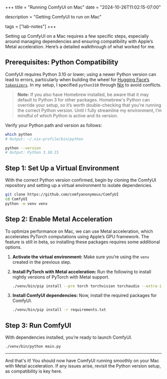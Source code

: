 +++
title = "Running ComfyUI on Mac"
date = "2024-10-26T11:02:15-07:00"


description = "Getting ComfyUI to run on Mac"

tags = ["lab-notes"]
+++

Setting up ComfyUI on a Mac requires a few specific steps, especially around managing dependencies and ensuring compatibility with Apple’s Metal acceleration. Here’s a detailed walkthrough of what worked for me.

## Prerequisites: Python Compatibility

ComfyUI requires Python 3.10 or lower; using a newer Python version can lead to errors, particularly when building the wheel for [Hugging Face’s `tokenizers`](https://github.com/huggingface/tokenizers/issues/1050). In my setup, I specified `python310` through [Nix](https://github.com/ziyunli/nix-home/blob/f973a101f951032db1df73f3e99ca1fb466abf93/home/packages.nix#L42) to avoid conflicts.

> **Note:** If you also have Homebrew installed, be aware that it may default to Python 3 for other packages. Homebrew's Python can override your setup, so it’s worth double-checking that you're running the correct Python version. Until I fully streamline my environment, I’m mindful of which Python is active and its version.

Verify your Python path and version as follows:

```bash
which python
# Output: ~/.nix-profile/bin/python

python --version
# Output: Python 3.10.15
```

## Step 1: Set Up a Virtual Environment

With the correct Python version confirmed, begin by cloning the ComfyUI repository and setting up a virtual environment to isolate dependencies.

```bash
git clone https://github.com/comfyanonymous/ComfyUI
cd ComfyUI
python -m venv venv
```

## Step 2: Enable Metal Acceleration

To optimize performance on Mac, we can use Metal acceleration, which accelerates PyTorch computations using Apple’s GPU framework. The feature is still in beta, so installing these packages requires some additional options.

1. **Activate the virtual environment:** Make sure you’re using the `venv` created in the previous step.
2. **Install PyTorch with Metal acceleration:** Run the following to install nightly versions of PyTorch with Metal support.

    ```bash
    ./venv/bin/pip install --pre torch torchvision torchaudio --extra-index-url https://download.pytorch.org/whl/nightly/cpu
    ```

3. **Install ComfyUI dependencies:** Now, install the required packages for ComfyUI.

    ```bash
    ./venv/bin/pip install -r requirements.txt
    ```

## Step 3: Run ComfyUI

With dependencies installed, you’re ready to launch ComfyUI.

```bash
./venv/bin/python main.py
```

---

And that's it! You should now have ComfyUI running smoothly on your Mac with Metal acceleration. If any issues arise, revisit the Python version setup, as compatibility is key here.
